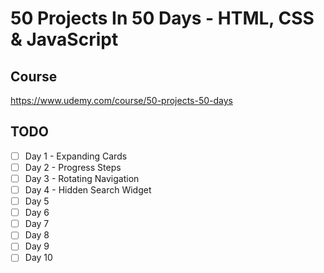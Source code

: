 # 50 Projects In 50 Days - HTML, CSS & JavaScript

## Course
https://www.udemy.com/course/50-projects-50-days

## TODO
- [ ] Day 1 - Expanding Cards
- [ ] Day 2 - Progress Steps
- [ ] Day 3 - Rotating Navigation
- [ ] Day 4 - Hidden Search Widget
- [ ] Day 5
- [ ] Day 6
- [ ] Day 7
- [ ] Day 8
- [ ] Day 9
- [ ] Day 10
